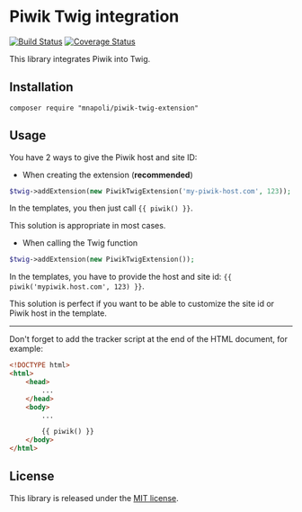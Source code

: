 # Piwik Twig integration

[![Build Status](https://travis-ci.org/mnapoli/PiwikTwigExtension.svg)](https://travis-ci.org/mnapoli/PiwikTwigExtension) [![Coverage Status](https://img.shields.io/coveralls/mnapoli/PiwikTwigExtension.svg)](https://coveralls.io/r/mnapoli/PiwikTwigExtension)

This library integrates Piwik into Twig.

## Installation

    composer require "mnapoli/piwik-twig-extension"

## Usage

You have 2 ways to give the Piwik host and site ID:

- When creating the extension (**recommended**)

```php
$twig->addExtension(new PiwikTwigExtension('my-piwik-host.com', 123));
```

In the templates, you then just call `{{ piwik() }}`.

This solution is appropriate in most cases.

- When calling the Twig function

```php
$twig->addExtension(new PiwikTwigExtension());
```

In the templates, you have to provide the host and site id: `{{ piwik('mypiwik.host.com', 123) }}`.

This solution is perfect if you want to be able to customize the site id or Piwik host in the template.

---

Don't forget to add the tracker script at the end of the HTML document, for example:

```html
<!DOCTYPE html>
<html>
    <head>
        ...
    </head>
    <body>
        ...

        {{ piwik() }}
    </body>
</html>
```

## License

This library is released under the [MIT license](http://opensource.org/licenses/MIT).
